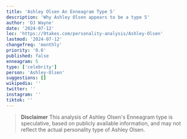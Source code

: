 ```yaml
---
title: 'Ashley Olsen An Enneagram Type 5'
description: 'Why Ashley Olsen appears to be a type 5'
author: 'DJ Wayne'
date: '2024-07-12'
loc: 'https://9takes.com/personality-analysis/Ashley-Olsen'
lastmod: '2024-07-12'
changefreq: 'monthly'
priority: '0.6'
published: false
enneagram: 5
type: ['celebrity']
person: 'Ashley-Olsen'
suggestions: []
wikipedia: ''
twitter: ''
instagram: ''
tiktok: ''
---
```


<p class="firstLetter"></p>

> **Disclaimer** This analysis of Ashley Olsen's Enneagram type is speculative, based on publicly available information, and may not reflect the actual personality type of Ashley Olsen.
